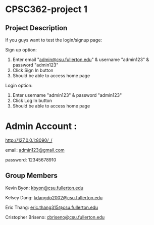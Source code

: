 # CPSC362-project 1

## Project Description
If you guys want to test the login/signup page:

Sign up option:
1. Enter email "admin@csu.fullerton.edu" & username "admin123" & password "admin123"
2. Click Sign In button
3. Should be able to access home page

Login option:
1. Enter username "admin123" & password "admin123"
2. Click Log In button
3. Should be able to access home page

# Admin Account :

http://127.0.0.1:8090/_/

email: admin123@gmail.com

password: 12345678910

## Group Members
Kevin Byon: kbyon@csu.fullerton.edu

Kelsey Dang: kdangdo2002@csu.fullerton.edu

Eric Thang: eric.thang315@csu.fullerton.edu

Cristopher Briseno: cbriseno@csu.fullerton.edu

